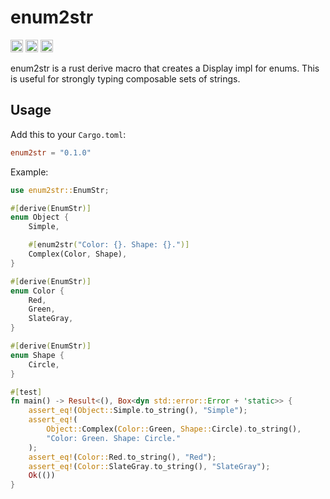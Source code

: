 # enum2str

[<img alt="github" src="https://img.shields.io/badge/github-matthewjberger/enum2str-8da0cb?style=for-the-badge&labelColor=555555&logo=github" height="20">](https://github.com/matthewjberger/enum2str)
[<img alt="crates.io" src="https://img.shields.io/crates/v/enum2str.svg?style=for-the-badge&color=fc8d62&logo=rust" height="20">](https://crates.io/crates/enum2str)
[<img alt="docs.rs" src="https://img.shields.io/badge/docs.rs-enum2str-66c2a5?style=for-the-badge&labelColor=555555&logo=docs.rs" height="20">](https://docs.rs/enum2str)

enum2str is a rust derive macro that creates a Display impl for enums. 
This is useful for strongly typing composable sets of strings.

## Usage

Add this to your `Cargo.toml`:

```toml
enum2str = "0.1.0"
```

Example:

```rust
use enum2str::EnumStr;

#[derive(EnumStr)]
enum Object {
    Simple,

    #[enum2str("Color: {}. Shape: {}.")]
    Complex(Color, Shape),
}

#[derive(EnumStr)]
enum Color {
    Red,
    Green,
    SlateGray,
}

#[derive(EnumStr)]
enum Shape {
    Circle,
}

#[test]
fn main() -> Result<(), Box<dyn std::error::Error + 'static>> {
    assert_eq!(Object::Simple.to_string(), "Simple");
    assert_eq!(
        Object::Complex(Color::Green, Shape::Circle).to_string(),
        "Color: Green. Shape: Circle."
    );
    assert_eq!(Color::Red.to_string(), "Red");
    assert_eq!(Color::SlateGray.to_string(), "SlateGray");
    Ok(())
}
```
